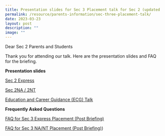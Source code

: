 ```yaml
---
title: Presentation slides for Sec 3 Placement talk for Sec 2 (updated with FAQ)
permalink: /resource/parents-information/sec-three-placement-talk/
date: 2023-03-23
layout: post
description: ""
image: ""
---
```

Dear Sec 2 Parents and Students

Thank you for attending our talk. Here are the presentation slides and FAQ for the briefing.

**Presentation slides**

[Sec 2 Express](/files/Parents'%20Information/Sec%203%20Plac%20Talk%20on%2018%20May%202022/2023%202Exp_S3%20Placement%20Slides%20for%20Parents_22%20March%20(Website).pdf)

[Sec 2NA / 2NT](/files/Parents'%20Information/Sec%203%20Plac%20Talk%20on%2018%20May%202022/2023%202NA2NT_S3%20Placement%20Slides%20for%20Parents_22%20March%20(Website).pdf)

[Education and Career Guidance (ECG) Talk](/files/Parents'%20Information/Sec%203%20Plac%20Talk%20on%2018%20May%202022/ECG%20Talk%20by%20Ms%20Aries%20Lim.pdf)

**Frequently Asked Questions**

[FAQ for Sec 3 Express Placement (Post Briefing)](/files/faq%20for%20sec%203exp%20placement%20(post%20briefing).pdf)

[FAQ for Sec 3 NA/NT Placement (Post Briefing)](/files/faq%20for%20sec%203nant%20placement%20(post%20briefing).pdf))